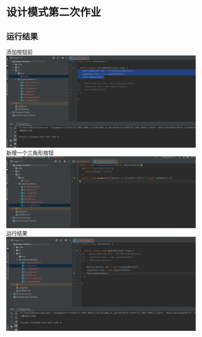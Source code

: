 # 设计模式第二次作业
## 运行结果
添加按钮前
![avatar](img/01.png)
新增一个三角形按钮
![avatar](img/02.png)
运行结果
![avatar](img/03.png)
